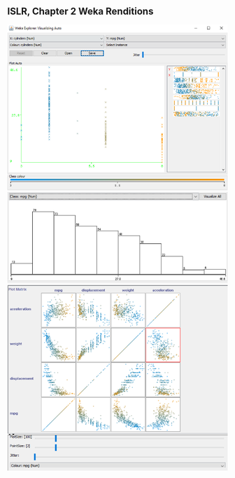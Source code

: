 ## ISLR, Chapter 2 Weka Renditions

![plot](plots/Weka1_scatter.png?raw=true "scatter plot")
![plot](plots/Weka2_hist.png?raw=true "mpg hist")
![plot](plots/Weka3_matrix.png?raw=true "matrix")

